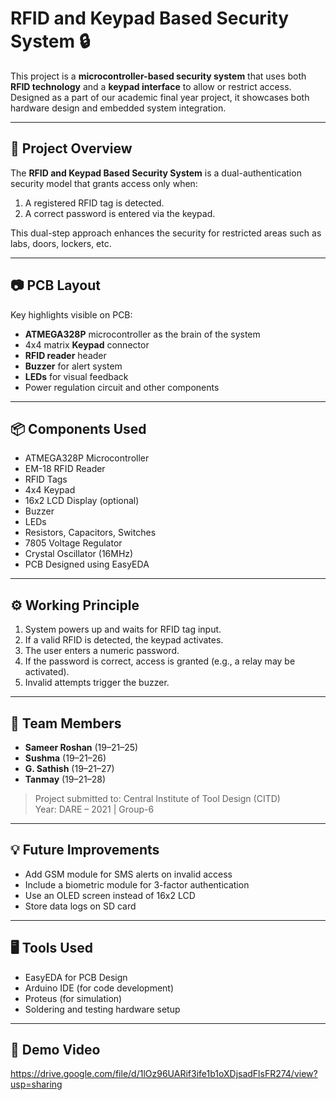 
# RFID and Keypad Based Security System 🔒

This project is a **microcontroller-based security system** that uses both **RFID technology** and a **keypad interface** to allow or restrict access. Designed as a part of our academic final year project, it showcases both hardware design and embedded system integration.

---

## 📌 Project Overview

The **RFID and Keypad Based Security System** is a dual-authentication security model that grants access only when:
1. A registered RFID tag is detected.
2. A correct password is entered via the keypad.

This dual-step approach enhances the security for restricted areas such as labs, doors, lockers, etc.

---

## 📷 PCB Layout

Key highlights visible on PCB:
- **ATMEGA328P** microcontroller as the brain of the system
- 4x4 matrix **Keypad** connector
- **RFID reader** header
- **Buzzer** for alert system
- **LEDs** for visual feedback
- Power regulation circuit and other components

---

## 📦 Components Used

- ATMEGA328P Microcontroller
- EM-18 RFID Reader
- RFID Tags
- 4x4 Keypad
- 16x2 LCD Display (optional)
- Buzzer
- LEDs
- Resistors, Capacitors, Switches
- 7805 Voltage Regulator
- Crystal Oscillator (16MHz)
- PCB Designed using EasyEDA

---

## ⚙️ Working Principle

1. System powers up and waits for RFID tag input.
2. If a valid RFID is detected, the keypad activates.
3. The user enters a numeric password.
4. If the password is correct, access is granted (e.g., a relay may be activated).
5. Invalid attempts trigger the buzzer.

---

## 👥 Team Members

- **Sameer Roshan** (19–21–25)  
- **Sushma** (19–21–26)  
- **G. Sathish** (19–21–27)  
- **Tanmay** (19–21–28)  

> Project submitted to: Central Institute of Tool Design (CITD)  
> Year: DARE – 2021 | Group-6

---

## 💡 Future Improvements

- Add GSM module for SMS alerts on invalid access
- Include a biometric module for 3-factor authentication
- Use an OLED screen instead of 16x2 LCD
- Store data logs on SD card

---


## 🖥️ Tools Used

- EasyEDA for PCB Design
- Arduino IDE (for code development)
- Proteus (for simulation)
- Soldering and testing hardware setup

---


## 🎥 Demo Video

https://drive.google.com/file/d/1lOz96UARif3ife1b1oXDjsadFlsFR274/view?usp=sharing

